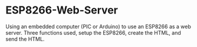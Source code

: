 # ESP8266-Web-Server
Using an embedded computer (PIC or Arduino) to use an ESP8266 as a web server.
Three functions used, setup the ESP8266, create the HTML, and send the HTML.
